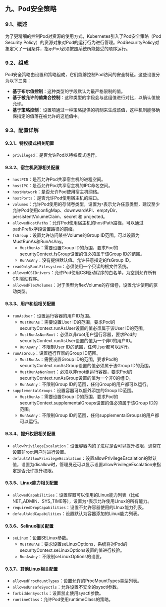 ## 九、Pod安全策略

### 9.1、概述

​		为了更精细的控制Pod对资源的使用方式，Kubernetes引入了Pod安全策略（Pod Security Policy）的资源对象对Pod的运行行为进行管理。PodSecurityPolicy对象定义了一组条件，指示Pod必须按照系统所能接受的顺序运行。



### 9.2、组成

​		Pod安全策略由设置和策略组成，它们能够控制Pod访问的安全特征。这些设置分为以下三类：

- **基于布尔值控制**：这种类型的字段默认为最严格限制的值。
- **基于被允许的值集合控制**：这种类型的字段会与这组值进行对比，以确认值被允许。
- **基于策略控制**：设置项通过一种策略提供的机制来生成该值，这种机制能够确保指定的值落在被允许的这组值中。



### 9.3、配置详解

#### 9.3.1、特权模式相关配置

- `privileged`：是否允许Pod以特权模式运行。



#### 9.3.2、宿主机资源相关配置

- `hostPID`：是否允许Pod共享宿主机的进程空间。
- `hostIPC`：是否允许Pod共享宿主机的IPC命名空间。
- `hostNetwork`：是否允许Pod使用宿主机网络。
- `hostPorts`：是否允许Pod使用宿主机的端口。
- `volumes`：允许Pod使用的存储卷类型，设置为`*`表示允许任意类型，建议至少允许Pod使用configMap、downwardAPI、emptyDir、persistentVolumeClaim、secret 和 projected。
- `allowedHostPaths`：允许Pod使用宿主机的hostPath路径，可以通过pathPrefix字段设置路径的前缀。
- `fsGroup`：设置允许访问某些Volume的Group ID范围。可以设置为MustRunAs和RunAsAny。
  - `MustRunAs`：需要设置Group ID的范围，要求Pod的securityContext.fsGroup设置的值必须属于该Group ID的范围。
  - `RunAsAny`：没有提供默认值。允许任意指定的fsGroup ID。
- `readOnlyRootFilesystem`：必须使用一个只读的根文件系统。
- `allowedCSIDrivers`：允许Pod使用CSI驱动程序的白名单，为空则允许所有CRI驱动程序。
- `allowedFlexVolumes`：对于类型为flexVolume的存储卷，设置允许使用的驱动类型。



#### 9.3.3、用户和组相关配置

- `runAsUser`：设置运行容器的用户ID范围。
  - `MustRunAs`：需要设置User ID的范围，要求Pod的securityContext.runAsUser设置的值必须属于该User ID的范围。
  - `MustRunAsNonRoot`：必须以非root用户运行容器，要求Pod的securityContext.runAsUser设置的值为一个非0的用户ID。
  - `RunAsAny`：不限制User ID的范围，任何User都可以运行。
- `runAsGroup`：设置运行容器的Group ID范围。
  - `MustRunAs`：需要设置Group ID的范围，要求Pod的securityContext.runAsGroup设置的值必须属于该Group ID的范围。
  - `MustRunAsNonRoot`：必须以非root组运行容器，要求Pod的securityContext.runAsGroup设置的值为一个非0的组ID。
  - `RunAsAny`：不限制Group ID的范围，任何Group的用户都可以运行。
- `supplementalGroups`：设置容器可以额外添加的Group ID范围。
  - `MustRunAs`：需要设置Group ID的范围，要求Pod的securityContext.supplementalGroups设置的值必须属于该Group ID的范围。
  - `RunAsAny`：不限制Group ID的范围，任何supplementalGroups的用户都可以运行。



#### 9.3.4、提升权限相关配置

- `allowPrivilegeEscalation`：设置容器内的子进程是否可以提升权限，通常在设置非root用户时进行设置。
- `defaultAllowPrivilegeEscalation`：设置allowPrivilegeEscalation的默认值，设置为disallow时，管理员还可以显示设置allowPrivilegeEscalation来指定是否允许提升权限。



#### 9.3.5、Linux能力相关配置

- `allowedCapabilities`：设置容器可以使用的Linux能力列表（比如NET_ADMIN、SYS_TIME等），设置为`*`表示允许使用LInux的所有能力。
- `requiredDropCapabilities`：设置不允许容器使用的LInux能力列表。
- `defaultAddCapabilities`：设置默认为容器添加的Linux能力列表。



#### 9.3.6、Selinux相关配置

- `seLinux`：设置SELinux参数。
  - `MustRunAs`：要求设置seLinuxOptions，系统将对Pod的securityContext.seLinuxOptions设置的值进行校验。
  - `RunAsAny`：不限制seLinuxOptions的设置。



#### 9.3.7、其他Linux相关配置

- `allowedProcMountTypes`：设置允许的ProcMountTypes类型列表。
- `allowedUnsafeSysctls`：允许设置不安全的sysctl参数。
- `forbiddenSysctls`：设置禁止使用sysctl参数。
- `runtimeClass`：允许Pod使用runtimeClass的策略。

